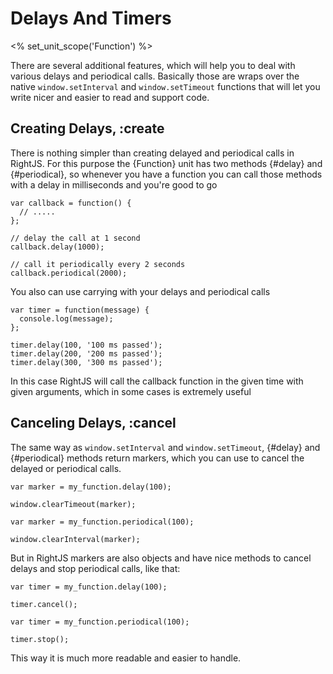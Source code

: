 # Delays And Timers
<% set_unit_scope('Function') %>

There are several additional features, which will help you to deal with
various delays and periodical calls. Basically those are wraps over the native
`window.setInterval` and `window.setTimeout` functions that will let you write
nicer and easier to read and support code.

## Creating Delays, :create

There is nothing simpler than creating delayed and periodical calls in
RightJS. For this purpose the {Function} unit has two methods {#delay} and
{#periodical}, so whenever you have a function you can call those methods
with a delay in milliseconds and you're good to go

    var callback = function() {
      // .....
    };
    
    // delay the call at 1 second
    callback.delay(1000);
    
    // call it periodically every 2 seconds
    callback.periodical(2000);

You also can use carrying with your delays and periodical calls

    var timer = function(message) {
      console.log(message);
    };
    
    timer.delay(100, '100 ms passed');
    timer.delay(200, '200 ms passed');
    timer.delay(300, '300 ms passed');

In this case RightJS will call the callback function in the given time with
given arguments, which in some cases is extremely useful

## Canceling Delays, :cancel

The same way as `window.setInterval` and `window.setTimeout`, {#delay} and
{#periodical} methods return markers, which you can use to cancel the
delayed or periodical calls.

    var marker = my_function.delay(100);
    
    window.clearTimeout(marker);
    
    var marker = my_function.periodical(100);
    
    window.clearInterval(marker);

But in RightJS markers are also objects and have nice methods to cancel delays
and stop periodical calls, like that:

    var timer = my_function.delay(100);
    
    timer.cancel();
    
    var timer = my_function.periodical(100);
    
    timer.stop();

This way it is much more readable and easier to handle.
